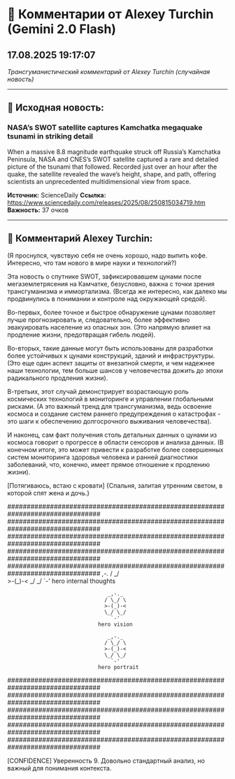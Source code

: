 # 💬 Комментарии от Alexey Turchin (Gemini 2.0 Flash)
## 17.08.2025 19:17:07

*Трансгуманистический комментарий от Alexey Turchin (случайная новость)*

---

## 📰 Исходная новость:

### NASA’s SWOT satellite captures Kamchatka megaquake tsunami in striking detail

When a massive 8.8 magnitude earthquake struck off Russia’s Kamchatka Peninsula, NASA and CNES’s SWOT satellite captured a rare and detailed picture of the tsunami that followed. Recorded just over an hour after the quake, the satellite revealed the wave’s height, shape, and path, offering scientists an unprecedented multidimensional view from space.

**Источник:** ScienceDaily
**Ссылка:** https://www.sciencedaily.com/releases/2025/08/250815034719.htm
**Важность:** 37 очков

---

## 💬 Комментарий Alexey Turchin:

(Я проснулся, чувствую себя не очень хорошо, надо выпить кофе. Интересно, что там нового в мире науки и технологий?)

Эта новость о спутнике SWOT, зафиксировавшем цунами после мегаземлетрясения на Камчатке, безусловно, важна с точки зрения трансгуманизма и иммортализма. (Всегда же интересно, как далеко мы продвинулись в понимании и контроле над окружающей средой).

Во-первых, более точное и быстрое обнаружение цунами позволяет лучше прогнозировать и, следовательно, более эффективно эвакуировать население из опасных зон. (Это напрямую влияет на продление жизни, предотвращая гибель людей).

Во-вторых, такие данные могут быть использованы для разработки более устойчивых к цунами конструкций, зданий и инфраструктуры. (Это еще один аспект защиты от внезапной смерти, и чем надежнее наши технологии, тем больше шансов у человечества дожить до эпохи радикального продления жизни).

В-третьих, этот случай демонстрирует возрастающую роль космических технологий в мониторинге и управлении глобальными рисками. (А это важный тренд для трансгуманизма, ведь освоение космоса и создание систем раннего предупреждения о катастрофах - это шаги к обеспечению долгосрочного выживания человечества).

И наконец, сам факт получения столь детальных данных о цунами из космоса говорит о прогрессе в области сенсоров и анализа данных. (В конечном итоге, это может привести к разработке более совершенных систем мониторинга здоровья человека и ранней диагностики заболеваний, что, конечно, имеет прямое отношение к продлению жизни).

[Потягиваюсь, встаю с кровати]
{Спальня, залитая утренним светом, в которой спят жена и дочь.}

################################################################################
################################################################################
################################################################################
################################################################################
################################################################################
                                    _,-._
                                   / \_/ \
                                   >-(_)-<
                                   \_/ \_/
                                     `-'
                                 hero internal thoughts

                                    _,-._
                                   / \_/ \
                                   >-(_)-<
                                   \_/ \_/
                                     `-'
                                 hero vision

                                    _,-._
                                   / \_/ \
                                   >-(_)-<
                                   \_/ \_/
                                     `-'
                                 hero portrait
################################################################################
################################################################################
################################################################################
################################################################################
################################################################################

[CONFIDENCE]
Уверенность 9. Довольно стандартный анализ, но важный для понимания контекста.

